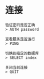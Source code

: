 # 连接

```connect
验证密码是否正确
> AUTH password

查看服务是否运行
> PING

切换到指定的数据库
> SELECT index

关闭当前连接
> QUIT
```
